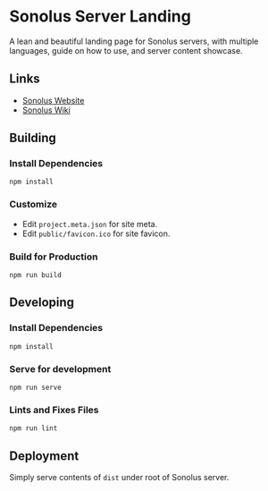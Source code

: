 # Sonolus Server Landing

A lean and beautiful landing page for Sonolus servers, with multiple languages, guide on how to use, and server content showcase.

## Links

-   [Sonolus Website](https://sonolus.com)
-   [Sonolus Wiki](https://github.com/NonSpicyBurrito/sonolus-wiki)

## Building

### Install Dependencies

```
npm install
```

### Customize

-   Edit `project.meta.json` for site meta.
-   Edit `public/favicon.ico` for site favicon.

### Build for Production

```
npm run build
```

## Developing

### Install Dependencies

```
npm install
```

### Serve for development

```
npm run serve
```

### Lints and Fixes Files

```
npm run lint
```

## Deployment

Simply serve contents of `dist` under root of Sonolus server.
